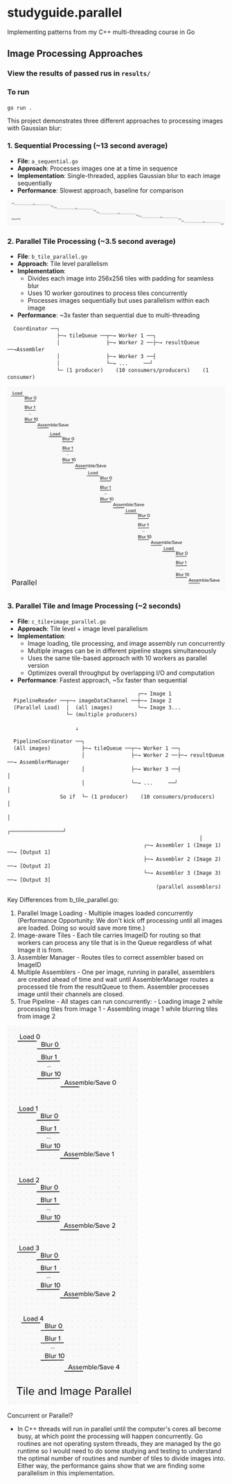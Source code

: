 # studyguide.parallel
Implementing patterns from my C++ multi-threading course in Go

## Image Processing Approaches

### View the results of passed rus in `results/`

### To run
`go run .`


This project demonstrates three different approaches to processing images with Gaussian blur:

### 1. Sequential Processing (~13 second average)
- **File**: `a_sequential.go`
- **Approach**: Processes images one at a time in sequence
- **Implementation**: Single-threaded, applies Gaussian blur to each image sequentially
- **Performance**: Slowest approach, baseline for comparison

![Sequential Processing](visualize/a_sequential.png)

### 2. Parallel Tile Processing (~3.5 second average)
- **File**: `b_tile_parallel.go`
- **Approach**: Tile level parallelism
- **Implementation**: 
  - Divides each image into 256x256 tiles with padding for seamless blur
  - Uses 10 worker goroutines to process tiles concurrently
  - Processes images sequentially but uses parallelism within each image
- **Performance**: ~3x faster than sequential due to multi-threading

```
  Coordinator ──┐
                ├─→ tileQueue ──┬─→ Worker 1 ──┐
                │               ├─→ Worker 2 ──├─→ resultQueue ──→Assembler
                │               ├─→ Worker 3 ──┤
                │               └─→ ...     ──┘
                └─ (1 producer)    (10 consumers/producers)    (1 consumer)
```

![Parallel Tile Processing](visualize/b_tile_parallel.png)

### 3. Parallel Tile and Image Processing (~2 seconds)
- **File**: `c_tile+image_parallel.go`
- **Approach**: Tile level + image level parallelism
- **Implementation**:
  - Image loading, tile processing, and image assembly run concurrently
  - Multiple images can be in different pipeline stages simultaneously
  - Uses the same tile-based approach with 10 workers as parallel version
  - Optimizes overall throughput by overlapping I/O and computation
- **Performance**: Fastest approach, ~5x faster than sequential


```
                                          ┌─→ Image 1
  PipelineReader ──┬─→ imageDataChannel ──┼─→ Image 2
  (Parallel Load)  │  (all images)        └─→ Image 3...
                   └─ (multiple producers)

                      ↓
```

```
  PipelineCoordinator ──┐
  (All images)          ├─→ tileQueue ──┬─→ Worker 1 ──┐
                        │               ├─→ Worker 2 ──├─→ resultQueue ──→ AssemblerManager
                        │               ├─→ Worker 3 ──┤                        │
                        │               └─→ ...     ──┘                         │
                 So if  └─ (1 producer)    (10 consumers/producers)             │
                                                                                │
                                                              ┌─────────────────┘
                                                              │
                                            ┌─→ Assembler 1 (Image 1) ──→ [Output 1]
                                            ├─→ Assembler 2 (Image 2) ──→ [Output 2]
                                            └─→ Assembler 3 (Image 3) ──→ [Output 3]
                                                (parallel assemblers)
```

  Key Differences from b_tile_parallel.go:

  1. Parallel Image Loading - Multiple images loaded concurrently (Performance Opportunity: We don't kick off processing until all images are loaded. Doing so would save more time.)
  2. Image-aware Tiles - Each tile carries ImageID for routing so that workers can process any tile that is in the Queue regardless of what Image it is from.
  3. Assembler Manager - Routes tiles to correct assembler based on ImageID
  4. Multiple Assemblers - One per image, running in parallel, assemblers are created ahead of time and wait until AssemblerManager routes a processed tile from the resultQueue to them. Assembler processes image until their channels are closed.
  5. True Pipeline - All stages can run concurrently:
    - Loading image 2 while processing tiles from image 1
    - Assembling image 1 while blurring tiles from image 2


![Parallel Tile and Image Processing](visualize/c_tile+image_parallel.png)

Concurrent or Parallel?
  - In C++ threads will run in parallel until the computer's cores all become busy, at which point the processing will happen concurrently. Go routines are not operating system threads, they are managed by the go runtime so I would need to do some studying and testing to understand the optimal number of routines and number of tiles to divide images into. Either way, the performance gains show that we are finding some parallelism in this implementation.
